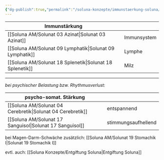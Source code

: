 ```yaml
---
{"dg-publish":true,"permalink":"/soluna-konzepte/immunstaerkung-soluna/"}
---
```


**Immunstärkung**           |                       |
|-------------------------|----------------|
[[Soluna AM/Solunat 03 Azinat\|Solunat 03 Azinat]]        | Immunsystem |
[[Soluna AM/Solunat 09 Lymphatik\|Solunat 09 Lymphatik]]  | Lymphe          |
[[Soluna AM/Solunat 18 Splenetik\|Solunat 18 Splenetik]]   | Milz                |

***
*bei psychischer Belastung bzw. Rhythmusverlust:*

**psycho-somat. Stärkung**  |                                     |
|----------------------------|--------------------------|
[[Soluna AM/Solunat 04 Cerebretik\|Solunat 04 Cerebretik]]    | entspannend                  | 
[[Soluna AM/Solunat 17 Sanguisol\|Solunat 17 Sanguisol]]      | stimmungsaufhellend   | 

bei Magen-Darm-Schwäche zusätzlich: [[Soluna AM/Solunat 19 Stomachik I\|Solunat 19 Stomachik I]]

evtl. auch:  [[Soluna Konzepte/Entgiftung Soluna\|Entgiftung Soluna]]

